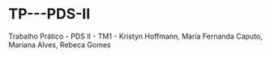 # TP---PDS-II
Trabalho Prático - PDS II - TM1 -
  Kristyn Hoffmann,
  Maria Fernanda Caputo,
  Mariana Alves,
  Rebeca Gomes
